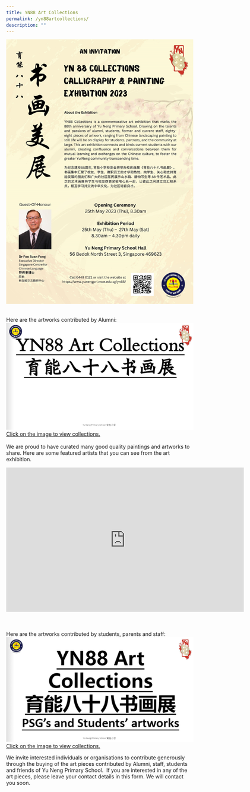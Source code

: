 ```yaml
---
title: YN88 Art Collections
permalink: /yn88artcollections/
description: ""
---
```

![](/images/YN88%20Collections.jpg)
<br><br>

Here are the artworks contributed by Alumni:
<a href="https://go.gov.sg/yn88artcollection"><img src="/images/YN88%20Art%20Collections.png">Click on the image to view collections.</a>
<br><br>
We are proud to have curated many good quality paintings and artworks to share. Here are some featured artists that you can see from the art exhibition. 

<iframe src="https://docs.google.com/presentation/d/e/2PACX-1vT3Yi5sThQvF3HMlyUz89APN3QBSeF3w5ga8iXIkX0rdKiRmJ4ow6fJ1RqAA5_wEA/embed?start=true&amp;loop=true&amp;delayms=3000" frameborder="0" width="640" height="389" allowfullscreen="true"></iframe>

<br><br>
Here are the artworks contributed by students, parents and staff:
<a href="https://go.gov.sg/yn88psgnstudents"><img src="/images/yn88%20art%20collections%20psg's%20and%20students'%20artworks.png">Click on the image to view collections.</a>

We invite interested individuals or organisations to contribute generously through the buying of the art pieces contributed by Alumni, staff, students and friends of Yu Neng Primary School. &nbsp;If you are interested in any of the art pieces, please leave your contact details in this form. We will contact you soon.

